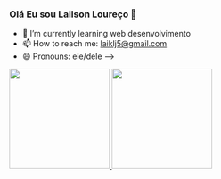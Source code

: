 ### Olá Eu sou Lailson Loureço 👋
- 🌱 I’m currently learning web desenvolvimento 
- 📫 How to reach me: laiklj5@gmail.com
- 😄 Pronouns: ele/dele
-->
<div>
  <a href="https://github.com/lailsonls">
  <img height="180em" src="https://github-readme-stats.vercel.app/api?username=rafaballerini2&show_icons=true&theme=dark&include_all_commits=true&count_private=true"/>
  <img height="180em" src="https://github-readme-stats.vercel.app/api/top-langs/?username=rafaballerini2&layout=compact&langs_count=16&theme=dark"/>
</div>
